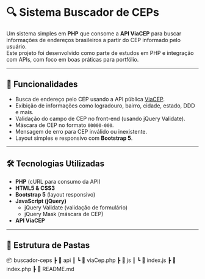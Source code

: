# 🔍 Sistema Buscador de CEPs

Um sistema simples em **PHP** que consome a **API ViaCEP** para buscar informações de endereços brasileiros a partir do CEP informado pelo usuário.  
Este projeto foi desenvolvido como parte de estudos em PHP e integração com APIs, com foco em boas práticas para portfólio.

---

## 🚀 Funcionalidades
- Busca de endereço pelo CEP usando a API pública [ViaCEP](https://viacep.com.br/).  
- Exibição de informações como logradouro, bairro, cidade, estado, DDD e mais.  
- Validação do campo de CEP no front-end (usando jQuery Validate).  
- Máscara de CEP no formato `00000-000`.  
- Mensagem de erro para CEP inválido ou inexistente.  
- Layout simples e responsivo com **Bootstrap 5**.  

---

## 🛠️ Tecnologias Utilizadas
- **PHP** (cURL para consumo da API)  
- **HTML5 & CSS3**  
- **Bootstrap 5** (layout responsivo)  
- **JavaScript (jQuery)**  
  - jQuery Validate (validação de formulário)  
  - jQuery Mask (máscara de CEP)  
- **API ViaCEP**

---

## 📂 Estrutura de Pastas

📦 buscador-ceps
┣ 📂 api
┃ ┗ 📜 viaCep.php
┣ 📂 js
┃ ┗ 📜 index.js
┣ 📜 index.php
┣ 📜 README.md
